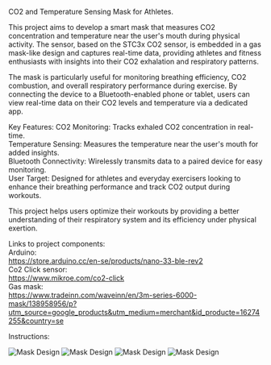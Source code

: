 CO2 and Temperature Sensing Mask for Athletes.

This project aims to develop a smart mask that measures CO2 concentration and temperature near the user's mouth during physical activity. The sensor, based on the STC3x CO2 sensor, is embedded in a gas mask-like design and captures real-time data, providing athletes and fitness enthusiasts with insights into their CO2 exhalation and respiratory patterns.

The mask is particularly useful for monitoring breathing efficiency, CO2 combustion, and overall respiratory performance during exercise. By connecting the device to a Bluetooth-enabled phone or tablet, users can view real-time data on their CO2 levels and temperature via a dedicated app.

Key Features:
CO2 Monitoring: Tracks exhaled CO2 concentration in real-time. <br />
Temperature Sensing: Measures the temperature near the user's mouth for added insights. <br />
Bluetooth Connectivity: Wirelessly transmits data to a paired device for easy monitoring. <br />
User Target: Designed for athletes and everyday exercisers looking to enhance their breathing performance and track CO2 output during workouts. <br />

This project helps users optimize their workouts by providing a better understanding of their respiratory system and its efficiency under physical exertion.

Links to project components: <br />
Arduino: <br />
https://store.arduino.cc/en-se/products/nano-33-ble-rev2 <br />
Co2 Click sensor: <br /> 
https://www.mikroe.com/co2-click <br />
Gas mask: <br />
https://www.tradeinn.com/waveinn/en/3m-series-6000-mask/138958956/p?utm_source=google_products&utm_medium=merchant&id_producte=16274255&country=se <br />

Instructions: <br />

![Mask Design](IMG_8279.jpeg)
![Mask Design](IMG_8280.jpeg)
![Mask Design](IMG_8281.jpeg)
![Mask Design](IMG_8283.jpeg)
